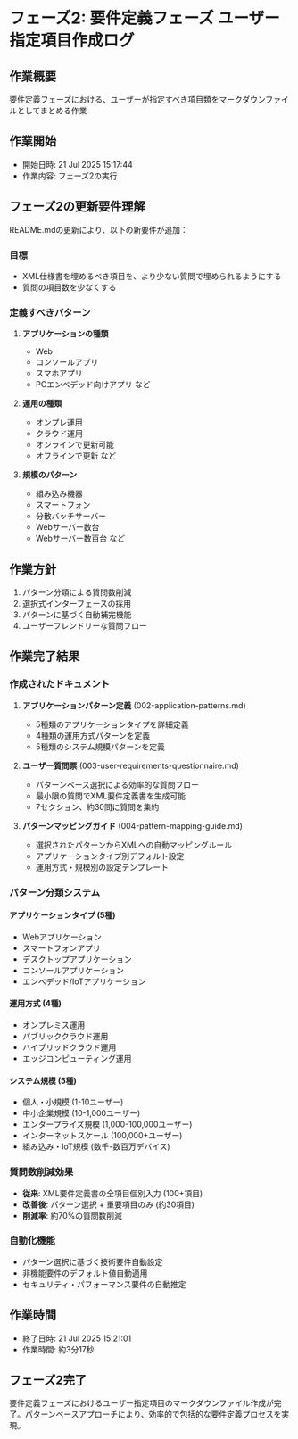 # フェーズ2: 要件定義フェーズ ユーザー指定項目作成ログ

## 作業概要
要件定義フェーズにおける、ユーザーが指定すべき項目類をマークダウンファイルとしてまとめる作業

## 作業開始
- 開始日時: 21 Jul 2025 15:17:44
- 作業内容: フェーズ2の実行

## フェーズ2の更新要件理解
README.mdの更新により、以下の新要件が追加：

### 目標
- XML仕様書を埋めるべき項目を、より少ない質問で埋められるようにする
- 質問の項目数を少なくする

### 定義すべきパターン
1. **アプリケーションの種類**
   - Web
   - コンソールアプリ
   - スマホアプリ
   - PCエンベデッド向けアプリ など

2. **運用の種類**
   - オンプレ運用
   - クラウド運用
   - オンラインで更新可能
   - オフラインで更新 など

3. **規模のパターン**
   - 組み込み機器
   - スマートフォン
   - 分散バッチサーバー
   - Webサーバー数台
   - Webサーバー数百台 など

## 作業方針
1. パターン分類による質問数削減
2. 選択式インターフェースの採用
3. パターンに基づく自動補完機能
4. ユーザーフレンドリーな質問フロー

## 作業完了結果

### 作成されたドキュメント

1. **アプリケーションパターン定義** (002-application-patterns.md)
   - 5種類のアプリケーションタイプを詳細定義
   - 4種類の運用方式パターンを定義
   - 5種類のシステム規模パターンを定義

2. **ユーザー質問票** (003-user-requirements-questionnaire.md)
   - パターンベース選択による効率的な質問フロー
   - 最小限の質問でXML要件定義書を生成可能
   - 7セクション、約30問に質問を集約

3. **パターンマッピングガイド** (004-pattern-mapping-guide.md)
   - 選択されたパターンからXMLへの自動マッピングルール
   - アプリケーションタイプ別デフォルト設定
   - 運用方式・規模別の設定テンプレート

### パターン分類システム

#### アプリケーションタイプ (5種)
- Webアプリケーション
- スマートフォンアプリ
- デスクトップアプリケーション
- コンソールアプリケーション
- エンベデッド/IoTアプリケーション

#### 運用方式 (4種)
- オンプレミス運用
- パブリッククラウド運用
- ハイブリッドクラウド運用
- エッジコンピューティング運用

#### システム規模 (5種)
- 個人・小規模 (1-10ユーザー)
- 中小企業規模 (10-1,000ユーザー)
- エンタープライズ規模 (1,000-100,000ユーザー)
- インターネットスケール (100,000+ユーザー)
- 組み込み・IoT規模 (数千-数百万デバイス)

### 質問数削減効果
- **従来**: XML要件定義書の全項目個別入力 (100+項目)
- **改善後**: パターン選択 + 重要項目のみ (約30項目)
- **削減率**: 約70%の質問数削減

### 自動化機能
- パターン選択に基づく技術要件自動設定
- 非機能要件のデフォルト値自動適用
- セキュリティ・パフォーマンス要件の自動推定

## 作業時間
- 終了日時: 21 Jul 2025 15:21:01
- 作業時間: 約3分17秒

## フェーズ2完了
要件定義フェーズにおけるユーザー指定項目のマークダウンファイル作成が完了。パターンベースアプローチにより、効率的で包括的な要件定義プロセスを実現。